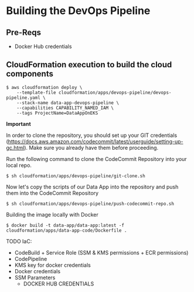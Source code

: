 # Building the DevOps Pipeline

## Pre-Reqs

- Docker Hub credentials

## CloudFormation execution to build the cloud components
```
$ aws cloudformation deploy \
    --template-file cloudformation/apps/devops-pipeline/devops-pipeline.yaml \
    --stack-name data-app-devops-pipeline \
    --capabilities CAPABILITY_NAMED_IAM \
    --tags ProjectName=DataAppOnEKS
```

**Important**

In order to clone the repository, you should set up your GIT credentials (https://docs.aws.amazon.com/codecommit/latest/userguide/setting-up-gc.html). Make sure you already have them before proceeding.

Run the following command to clone the CodeCommit Repository into your local repo.
```
$ sh cloudformation/apps/devops-pipeline/git-clone.sh
```

Now let's copy the scripts of our Data App into the repository and push them into the CodeCommit Repository
```
$ sh cloudformation/apps/devops-pipeline/push-codecommit-repo.sh
```

Building the image locally with Docker
```
$ docker build -t data-app/data-app:latest -f cloudformation/apps/data-app-code/Dockerfile .
```

TODO IaC:
- CodeBuild + Service Role (SSM & KMS permissions + ECR permissions)
- CodePipeline
- KMS key for docker credentials
- Docker credentials
- SSM Parameters
    - DOCKER HUB CREDENTIALS